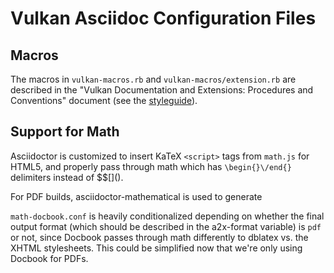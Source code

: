 # Vulkan Asciidoc Configuration Files

## Macros

The macros in `vulkan-macros.rb` and `vulkan-macros/extension.rb` are
described in the "Vulkan Documentation and Extensions: Procedures and
Conventions" document (see the [styleguide](../styleguide.txt)).

## Support for Math

Asciidoctor is customized to insert KaTeX `<script>` tags from
`math.js` for HTML5, and properly pass through math which has
`\begin{}\/end{}` delimiters instead of $$\[\]\(\).

For PDF builds, asciidoctor-mathematical is used to generate 

`math-docbook.conf` is heavily conditionalized depending on whether the
final output format (which should be described in the a2x-format variable)
is `pdf` or not, since Docbook passes through math differently to dblatex
vs. the XHTML stylesheets. This could be simplified now that we're only
using Docbook for PDFs.
